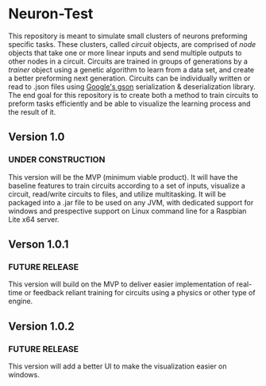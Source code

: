 # Neuron-Test
This repository is meant to simulate small clusters of neurons preforming specific tasks.
These clusters, called *circuit* objects, are comprised of *node* objects that take one or more linear inputs and send multiple outputs to other nodes in a circuit.
Circuits are trained in groups of generations by a *trainer* object using a genetic algorithm to learn from a data set, and create a better preforming next generation.
Circuits can be individually written or read to .json files using [Google's gson](https://github.com/google/gson) serialization & deserialization library.
The end goal for this repository is to create both a method to train circuits to preform tasks efficiently and be able to visualize the learning process and the result of it.

## Version 1.0
### UNDER CONSTRUCTION
This version will be the MVP (minimum viable product).
It will have the baseline features to train circuits according to a set of inputs, visualize a circuit, read/write circuits to files, and utilize multitasking.
It will be packaged into a .jar file to be used on any JVM, with dedicated support for windows and prespective support on Linux command line for a Raspbian Lite x64 server.

## Verson 1.0.1
### FUTURE RELEASE
This version will build on the MVP to deliver easier implementation of real-time or feedback reliant training for circuits using a physics or other type of engine.

## Version 1.0.2
### FUTURE RELEASE
This version will add a better UI to make the visualization easier on windows.
